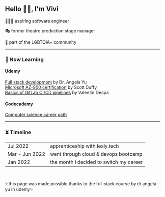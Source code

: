 <h2>Hello 👋🏻, I'm Vivi</h2>
  <p>👩🏻‍💻 aspiring software engineer</p>
  <p>🎭 former theatre production stage manager</p>
  <p>🌈 part of the LGBTQIA+ community</p>
<hr>
<h3>📖 Now Learning</h3>
  <h4>Udemy</h4>
    <a href="https://udemy.com/course/the-complete-web-development-bootcamp/">Full stack development</a> by Dr. Angela Yu<br>
    <a href="https://nlbsg.udemy.com/course/az900-azure/">Microsoft AZ-900 certification</a> by Scott Duffy<br>
    <a href="https://nlbsg.udemy.com/course/gitlab-ci-pipelines-ci-cd-and-devops-for-beginners/">Basics of GitLab CI/CD pipelines</a> by Valentin Despa<br>
   <h4>Codecademy</h4>
    <a href="https://www.codecademy.com/learn/paths/computer-science">Computer science career path</a><br>
<hr>
<h3>⏳ Timeline</h3>
   <table>
    <tr>
      <td>Jul 2022</td>
      <td>apprenticeship with lexly.tech</td>
    </tr>
    <tr>
      <td>Mar - Jun 2022</td>
      <td>went through cloud & devops bootcamp</td>
    </tr>
    <tr>
      <td>Jan 2022</td>
      <td>the month i decided to switch my career</td>
    </tr>
  </table>
 <br> 
 <p>✨this page was made possible thanks to the full stack course by dr angela yu in udemy✨</p>
